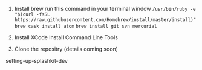 <snippet>
  <content>

1. Install brew  run this command in your terminal window 
 ```/usr/bin/ruby -e "$(curl -fsSL https://raw.githubusercontent.com/Homebrew/install/master/install)"```
 ```brew cask install atom```
 ```brew install git svn mercurial```

2. Install XCode 
Install Command Line Tools

3.  Clone the repositry (details coming soon)



</content>
  <tabTrigger>setting-up-splashkit-dev</tabTrigger>
</snippet>